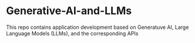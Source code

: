 # Generative-AI-and-LLMs
 This repo contains application development based on Generatuve AI, Large Language Models (LLMs), and the corresponding APIs
